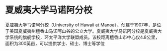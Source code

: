 # 夏威夷大学马诺阿分校

夏威夷大学马诺阿分校（University of Hawaii at Manoa），创建于1907年，是位于美国夏威夷州檀香山马诺阿山谷的公立大学。夏威夷大学马诺阿分校是夏威夷大学系统的旗舰学校，环太平洋大学联盟成员。该校距离檀香山市中心仅4.8公里，面积为300英亩，可以提供学士、硕士、博士等学位